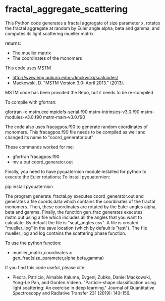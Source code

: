 # fractal_aggregate_scattering

This Python code generates a fractal aggregate of size parameter x, rotates the fractal aggregate at random by Euler angle alpha, beta and gamma, and computes its light scattering mueller matrix.

returns: 
- The mueller matrix
- The coordinates of the monomers


This code uses MSTM 
- http://www.eng.auburn.edu/~dmckwski/scatcodes/
- Mackowski, D. "MSTM Version 3.0: April 2013." (2013).

MSTM code has been provided the Repo, but it needs to be re-compiled 

To compile with gfortran:

gfortran -o mstm.exe mpidefs-serial.f90 mstm-intrinsics-v3.0.f90 mstm-modules-v3.0.f90 mstm-main-v3.0.f90

The code also uses fracagpos.f90 to generate random coordinates of monomers. This fracagpos.f90 file needs to be compiled as well and changed its name to "coord_generator.out"

These commands worked for me:

- gfortran fracagpos.f90
- mv a.out coord_generator.out

Finally, you need to have pyquaternion module installed for python to execute the Euler rotations; To install pyquaternion:

pip install pyquaternion

The program generate_fractal.py executes coord_generator.out and generates a file coords.data which contains the coordinates of the fractal monomers. Then, these coordinates are rotated by the Euler angles alpha, beta and gamma. Finally, the function gen_frac generates executes mstm.out using a file which includes all the angles that you want to calculate. By default the file is "scat_angles.csv". A file is created "mueller_log" in the save location (which by default is "test"). The file mueller_log and log contains the scattering phase function. 

To use the python function:
- mueller_matrix,coordinates = gen_frac(size_parameter,alpha,beta,gamma) 


If you find this code useful, please cite:
- Piedra, Patricio, Aimable Kalume, Evgenij Zubko, Daniel Mackowski, Yong-Le Pan, and Gorden Videen. "Particle-shape classification using light scattering: An exercise in deep learning." Journal of Quantitative Spectroscopy and Radiative Transfer 231 (2019): 140-156.


